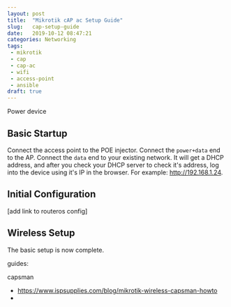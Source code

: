 ```yaml
---
layout: post
title:  "Mikrotik cAP ac Setup Guide"
slug:   cap-setup-guide
date:   2019-10-12 08:47:21
categories: Networking
tags: 
 - mikrotik
 - cap
 - cap-ac
 - wifi
 - access-point
 - ansible
draft: true
---
```


Power device


## Basic Startup
Connect the access point to the POE injector. Connect the `power+data` end to the AP. Connect the `data` end to your existing network. It will get a DHCP address,
and after you check your DHCP server to check it's address, log into the device using it's IP in the browser. For example: http://192.168.1.24.


## Initial Configuration

[add link to routeros config]

## Wireless Setup

The basic setup is now complete.


guides:

capsman
 - https://www.ispsupplies.com/blog/mikrotik-wireless-capsman-howto
 - 



